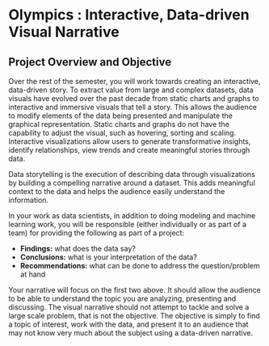 # Olympics : Interactive, Data-driven Visual Narrative

## Project Overview and Objective

Over the rest of the semester, you will work towards creating an interactive, data-driven story. To extract value from large and complex datasets, data visuals have evolved over the past decade from static charts and graphs to interactive and immersive visuals that tell a story. This allows the audience to modify elements of the data being presented and manipulate the graphical representation. Static charts and graphs do not have the capability to adjust the visual, such as hovering, sorting and scaling. Interactive visualizations allow users to generate transformative insights, identify relationships, view trends and create meaningful stories through data.

Data storytelling is the execution of describing data through visualizations by building a compelling narrative around a dataset. This adds meaningful context to the data and helps the audience easily understand the information.

In your work as data scientists, in addition to doing modeling and machine learning work, you will be responsible (either individually or as part of a team) for providing the following as part of a project:

* **Findings:** what does the data say?
* **Conclusions:** what is your interpretation of the data?
* **Recommendations:** what can be done to address the question/problem at hand

Your narrative will focus on the first two above. It should allow the audience to be able to understand the topic you are analyzing, presenting and discussing. The visual narrative should not attempt to tackle and solve a large scale problem, that is not the objective. The objective is simply to find a topic of interest, work with the data, and present it to an audience that may not know very much about the subject using a data-driven narrative.




